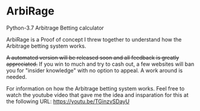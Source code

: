 # ArbiRage
Python-3.7 Arbitrage Betting calculator

ArbiRage is a Proof of concept I threw together to understand how the Arbitrage betting system works. 

~~A automated version will be released soon and all feedback is greatly appreciated.~~
If you win to much and try to cash out, a few websites will ban you for "insider knowledge" with
no option to appeal.
A work around is needed. 

For information on how the Arbitrage betting system works. Feel free to watch the youtube video that 
gave me the idea and insparation for this at the following URL: https://youtu.be/TGinzvSDayU
